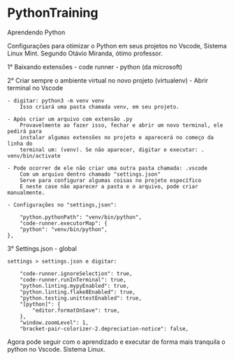# PythonTraining
 Aprendendo Python


Configurações para otimizar o Python em seus projetos no Vscode, Sistema Linux Mint.
Segundo Otávio Miranda, ótimo professor.


1° Baixando extensões
    - code runner
    - python (da microsoft)
    
2° Criar sempre o ambiente virtual no novo projeto (virtualenv)
    - Abrir terminal no Vscode
    
    - digitar: python3 -m venv venv
        Isso criará uma pasta chamada venv, em seu projeto.
    
    - Após criar um arquivo com extensão .py
        Provavelmente ao fazer isso, fechar e abrir um novo terminal, ele pedirá para
        instalar algumas extensões no projeto e aparecerá no começo da linha do
        terminal um: (venv). Se não aparecer, digitar e executar: . venv/bin/activate
    
    - Pode ocorrer de ele não criar uma outra pasta chamada: .vscode
        Com um arquivo dentro chamado "settings.json"
        Serve para configurar algumas coisas no projeto específico
        E neste case não aparecer a pasta e o arquivo, pode criar manualmente.
    
    - Configurações no "settings,json":

        "python.pythonPath": "venv/bin/python",
        "code-runner.executorMap": {
        "python": "venv/bin/python",
    },

3° Settings.json - global

    settings > settings.json e digitar:

        "code-runner.ignoreSelection": true,
        "code-runner.runInTerminal": true,
        "python.linting.mypyEnabled": true,
        "python.linting.flake8Enabled": true,
        "python.testing.unittestEnabled": true,
        "[python]": {
            "editor.formatOnSave": true,
        },
        "window.zoomLevel": 1,
        "bracket-pair-colorizer-2.depreciation-notice": false,


Agora pode seguir com o aprendizado e executar de forma mais tranquila o python no Vscode. Sistema Linux.

